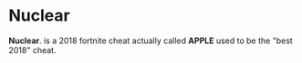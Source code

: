 # Nuclear

**Nuclear**. is a 2018 fortnite cheat actually called **APPLE** used to be the "best 2018" cheat.
